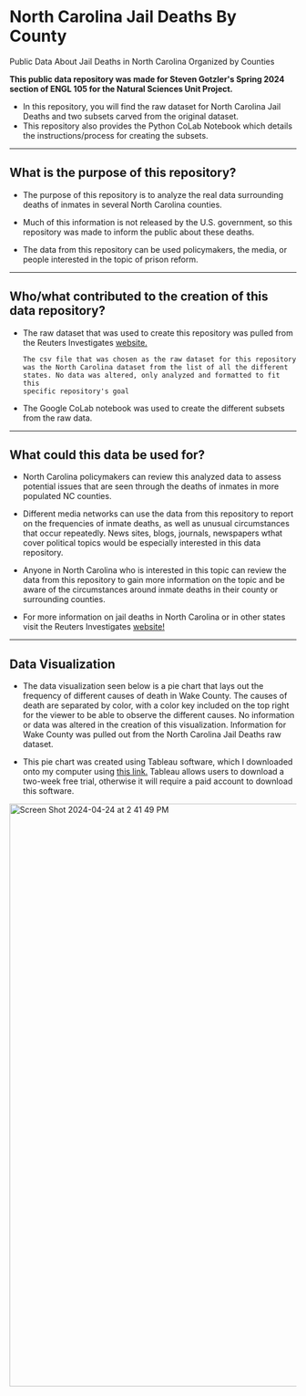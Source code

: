 # North Carolina Jail Deaths By County
Public Data About Jail Deaths in North Carolina Organized by Counties

**This public data repository was made for Steven Gotzler's Spring 2024 section of ENGL 105 for the Natural Sciences Unit Project.**

-   In this repository, you will find the raw dataset for North Carolina Jail Deaths and two subsets  carved from the original dataset.
-   This repository also provides the Python CoLab Notebook which details the instructions/process for creating the subsets.


---
## What is the purpose of this repository? 
-   The purpose of this repository is to analyze the real data surrounding deaths of inmates in several North Carolina counties.
 
-   Much of this information is not released by the U.S. government, so this repository was made to inform the public about these deaths. 

-   The data from this repository can be used policymakers, the media, or people interested in the topic of prison reform. 
----

## Who/what contributed to the creation of this data repository?
-   The raw dataset that was used to create this repository was pulled from the Reuters Investigates [website.](https://www.reuters.com/investigates/special-report/usa-jails-graphic/)
        
        The csv file that was chosen as the raw dataset for this repository 
        was the North Carolina dataset from the list of all the different
        states. No data was altered, only analyzed and formatted to fit this 
        specific repository's goal 

-   The Google CoLab notebook was used to create the different subsets from the raw data. 
----

## What could this data be used for?
-   North Carolina policymakers can review this analyzed data to assess potential issues that are seen through the deaths of inmates in more populated NC counties.

-   Different media networks can use the data from this repository to report on the frequencies of inmate deaths, as well as unusual circumstances that occur repeatedly.
        News sites, blogs, journals, newspapers wthat cover political topics would be especially interested in this data repository.  

-  Anyone in North Carolina who is interested in this topic can review the data from this repository to gain more information on the topic and be aware of the circumstances around inmate deaths in their county or surrounding counties.

-  For more information on jail deaths in North Carolina or in other states visit the Reuters Investigates [website!](https://www.reuters.com/investigates/special-report/usa-jails-graphic/)
----

## Data Visualization
- The data visualization seen below is a pie chart that lays out the frequency of different causes of death in Wake County. The causes of death are separated by color, with a color key included on the top right for the viewer to be able to observe the different causes.
       No information or data was altered in the creation of this visualization. Information for Wake County was pulled out from the North Carolina Jail Deaths raw dataset.
  
- This pie chart was created using Tableau software, which I downloaded onto my computer using [this link.](https://www.tableau.com/products/desktop/download)
        Tableau allows users to download a two-week free trial, otherwise it will require a paid account to download this software.

<img width="1022" alt="Screen Shot 2024-04-24 at 2 41 49 PM" src="https://github.com/arianna-cuevas/North-Carolina-Jail-Deaths/assets/167785479/d220b40e-2ed7-4caf-b55a-3e3eaacca63c">



